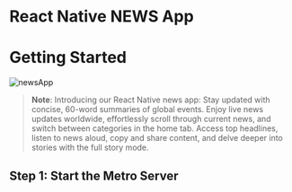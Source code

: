 # React Native NEWS App
# Getting Started

![newsApp](https://github.com/acepraveen/React-Native-NEWS-App/assets/53901682/359fe973-b39e-4672-8618-8bcd432dd28b)


>**Note**: Introducing our React Native news app: Stay updated with concise, 60-word summaries of global events. Enjoy live news updates worldwide, effortlessly scroll through current news, and switch between categories in the home tab. Access top headlines, listen to news aloud, copy and share content, and delve deeper into stories with the full story mode.

## Step 1: Start the Metro Server


